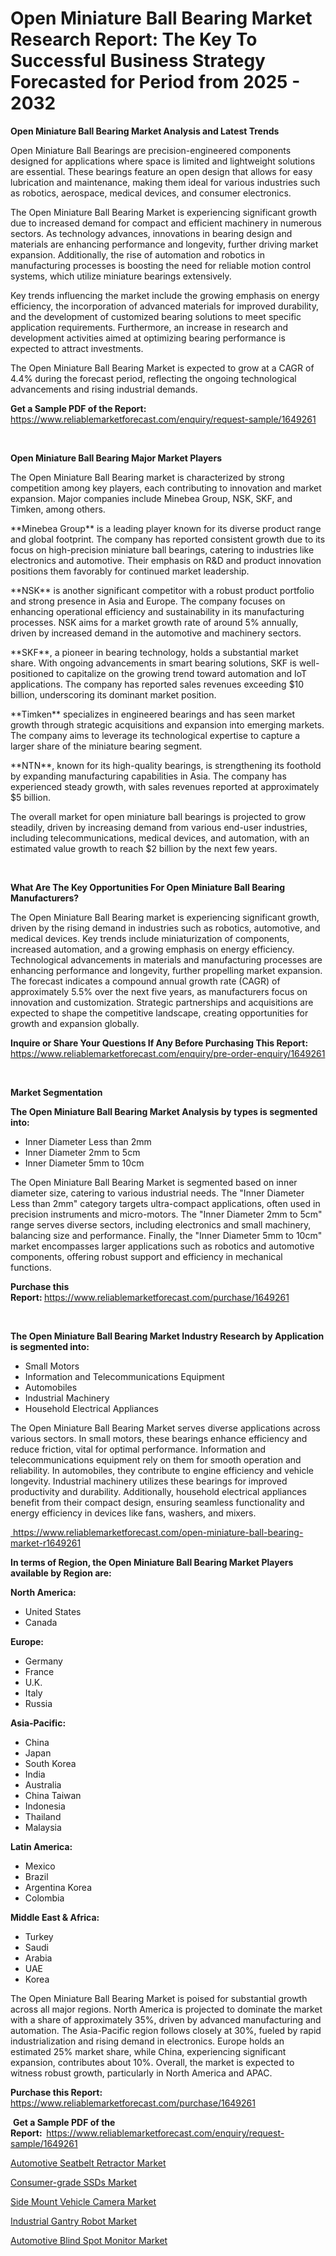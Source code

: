 <p><h1>Open Miniature Ball Bearing Market Research Report: The Key To Successful Business Strategy Forecasted for Period from 2025 - 2032</h1></p><p><strong>Open Miniature Ball Bearing Market Analysis and Latest Trends</strong></p>
<p><p>Open Miniature Ball Bearings are precision-engineered components designed for applications where space is limited and lightweight solutions are essential. These bearings feature an open design that allows for easy lubrication and maintenance, making them ideal for various industries such as robotics, aerospace, medical devices, and consumer electronics.</p><p>The Open Miniature Ball Bearing Market is experiencing significant growth due to increased demand for compact and efficient machinery in numerous sectors. As technology advances, innovations in bearing design and materials are enhancing performance and longevity, further driving market expansion. Additionally, the rise of automation and robotics in manufacturing processes is boosting the need for reliable motion control systems, which utilize miniature bearings extensively.</p><p>Key trends influencing the market include the growing emphasis on energy efficiency, the incorporation of advanced materials for improved durability, and the development of customized bearing solutions to meet specific application requirements. Furthermore, an increase in research and development activities aimed at optimizing bearing performance is expected to attract investments. </p><p>The Open Miniature Ball Bearing Market is expected to grow at a CAGR of 4.4% during the forecast period, reflecting the ongoing technological advancements and rising industrial demands.</p></p>
<p><strong>Get a Sample PDF of the Report:&nbsp;</strong> <a href="https://www.reliablemarketforecast.com/enquiry/request-sample/1649261?utm_campaign=1080&utm_medium=2&utm_source=Github&utm_content=ia&utm_term=26032025&utm_id=open-miniature-ball-bearing">https://www.reliablemarketforecast.com/enquiry/request-sample/1649261</a></p>
<p>&nbsp;</p>
<p><strong>Open Miniature Ball Bearing Major Market Players</strong></p>
<p><p>The Open Miniature Ball Bearing market is characterized by strong competition among key players, each contributing to innovation and market expansion. Major companies include Minebea Group, NSK, SKF, and Timken, among others.</p><p>**Minebea Group** is a leading player known for its diverse product range and global footprint. The company has reported consistent growth due to its focus on high-precision miniature ball bearings, catering to industries like electronics and automotive. Their emphasis on R&D and product innovation positions them favorably for continued market leadership.</p><p>**NSK** is another significant competitor with a robust product portfolio and strong presence in Asia and Europe. The company focuses on enhancing operational efficiency and sustainability in its manufacturing processes. NSK aims for a market growth rate of around 5% annually, driven by increased demand in the automotive and machinery sectors.</p><p>**SKF**, a pioneer in bearing technology, holds a substantial market share. With ongoing advancements in smart bearing solutions, SKF is well-positioned to capitalize on the growing trend toward automation and IoT applications. The company has reported sales revenues exceeding $10 billion, underscoring its dominant market position.</p><p>**Timken** specializes in engineered bearings and has seen market growth through strategic acquisitions and expansion into emerging markets. The company aims to leverage its technological expertise to capture a larger share of the miniature bearing segment.</p><p>**NTN**, known for its high-quality bearings, is strengthening its foothold by expanding manufacturing capabilities in Asia. The company has experienced steady growth, with sales revenues reported at approximately $5 billion.</p><p>The overall market for open miniature ball bearings is projected to grow steadily, driven by increasing demand from various end-user industries, including telecommunications, medical devices, and automation, with an estimated value growth to reach $2 billion by the next few years.</p></p>
<p>&nbsp;</p>
<p><strong>What Are The Key Opportunities For Open Miniature Ball Bearing Manufacturers?</strong></p>
<p><p>The Open Miniature Ball Bearing market is experiencing significant growth, driven by the rising demand in industries such as robotics, automotive, and medical devices. Key trends include miniaturization of components, increased automation, and a growing emphasis on energy efficiency. Technological advancements in materials and manufacturing processes are enhancing performance and longevity, further propelling market expansion. The forecast indicates a compound annual growth rate (CAGR) of approximately 5.5% over the next five years, as manufacturers focus on innovation and customization. Strategic partnerships and acquisitions are expected to shape the competitive landscape, creating opportunities for growth and expansion globally.</p></p>
<p><strong>Inquire or Share Your Questions If Any Before Purchasing This Report:</strong> <a href="https://www.reliablemarketforecast.com/enquiry/pre-order-enquiry/1649261?utm_campaign=1080&utm_medium=2&utm_source=Github&utm_content=ia&utm_term=26032025&utm_id=open-miniature-ball-bearing">https://www.reliablemarketforecast.com/enquiry/pre-order-enquiry/1649261</a></p>
<p>&nbsp;</p>
<p><strong>Market Segmentation</strong></p>
<p><strong>The Open Miniature Ball Bearing Market Analysis by types is segmented into:</strong></p>
<p><ul><li>Inner Diameter Less than 2mm</li><li>Inner Diameter 2mm to 5cm</li><li>Inner Diameter 5mm to 10cm</li></ul></p>
<p><p>The Open Miniature Ball Bearing Market is segmented based on inner diameter size, catering to various industrial needs. The "Inner Diameter Less than 2mm" category targets ultra-compact applications, often used in precision instruments and micro-motors. The "Inner Diameter 2mm to 5cm" range serves diverse sectors, including electronics and small machinery, balancing size and performance. Finally, the "Inner Diameter 5mm to 10cm" market encompasses larger applications such as robotics and automotive components, offering robust support and efficiency in mechanical functions.</p></p>
<p><strong>Purchase this Report:&nbsp;</strong><a href="https://www.reliablemarketforecast.com/purchase/1649261?utm_campaign=1080&utm_medium=2&utm_source=Github&utm_content=ia&utm_term=26032025&utm_id=open-miniature-ball-bearing">https://www.reliablemarketforecast.com/purchase/1649261</a></p>
<p>&nbsp;</p>
<p><strong>The Open Miniature Ball Bearing Market Industry Research by Application is segmented into:</strong></p>
<p><ul><li>Small Motors</li><li>Information and Telecommunications Equipment</li><li>Automobiles</li><li>Industrial Machinery</li><li>Household Electrical Appliances</li></ul></p>
<p><p>The Open Miniature Ball Bearing Market serves diverse applications across various sectors. In small motors, these bearings enhance efficiency and reduce friction, vital for optimal performance. Information and telecommunications equipment rely on them for smooth operation and reliability. In automobiles, they contribute to engine efficiency and vehicle longevity. Industrial machinery utilizes these bearings for improved productivity and durability. Additionally, household electrical appliances benefit from their compact design, ensuring seamless functionality and energy efficiency in devices like fans, washers, and mixers.</p></p>
<p><a href="https://www.reliablemarketforecast.com/open-miniature-ball-bearing-market-r1649261?utm_campaign=1080&utm_medium=2&utm_source=Github&utm_content=ia&utm_term=26032025&utm_id=open-miniature-ball-bearing">&nbsp;https://www.reliablemarketforecast.com/open-miniature-ball-bearing-market-r1649261</a></p>
<p><strong>In terms of Region, the Open Miniature Ball Bearing Market Players available by Region are:</strong></p>
<p>
    <p> <strong> North America: </strong>
        <ul>
            <li>United States</li>
            <li>Canada</li>
        </ul>
        </p> 
    <p> <strong> Europe: </strong>
        <ul>
            <li>Germany</li>
            <li>France</li>
            <li>U.K.</li>
            <li>Italy</li>
            <li>Russia</li>
        </ul>
        </p> 
    <p> <strong> Asia-Pacific: </strong>
        <ul>
            <li>China</li>
            <li>Japan</li>
            <li>South Korea</li>
            <li>India</li>
            <li>Australia</li>
            <li>China Taiwan</li>
            <li>Indonesia</li>
            <li>Thailand</li>
            <li>Malaysia</li>
        </ul>
        </p> 
    <p> <strong> Latin America: </strong>
        <ul>
            <li>Mexico</li>
            <li>Brazil</li>
            <li>Argentina Korea</li>
            <li>Colombia</li>
        </ul>
        </p> 
    <p> <strong> Middle East & Africa: </strong>
        <ul>
            <li>Turkey</li>
            <li>Saudi</li>
            <li>Arabia</li>
            <li>UAE</li>
            <li>Korea</li>
        </ul>
    </p>
    </p>
<p><p>The Open Miniature Ball Bearing Market is poised for substantial growth across all major regions. North America is projected to dominate the market with a share of approximately 35%, driven by advanced manufacturing and automation. The Asia-Pacific region follows closely at 30%, fueled by rapid industrialization and rising demand in electronics. Europe holds an estimated 25% market share, while China, experiencing significant expansion, contributes about 10%. Overall, the market is expected to witness robust growth, particularly in North America and APAC.</p></p>
<p><strong>Purchase this Report: </strong><a href="https://www.reliablemarketforecast.com/purchase/1649261?utm_campaign=1080&utm_medium=2&utm_source=Github&utm_content=ia&utm_term=26032025&utm_id=open-miniature-ball-bearing">https://www.reliablemarketforecast.com/purchase/1649261</a></p>
<p>&nbsp;<strong>Get a Sample PDF of the Report:&nbsp;&nbsp;</strong><a href="https://www.reliablemarketforecast.com/enquiry/request-sample/1649261?utm_campaign=1080&utm_medium=2&utm_source=Github&utm_content=ia&utm_term=26032025&utm_id=open-miniature-ball-bearing">https://www.reliablemarketforecast.com/enquiry/request-sample/1649261</a></p>
<p><strong></strong></p>
<p><p><a href="https://github.com/shiahbuyerin/Market-Research-Report-List-1/blob/main/automotive-seatbelt-retractor-market.md?utm_campaign=1080&utm_medium=2&utm_source=Github&utm_content=ia&utm_term=26032025&utm_id=open-miniature-ball-bearing">Automotive Seatbelt Retractor Market</a></p><p><a href="https://github.com/fahieraudau9/Market-Research-Report-List-1/blob/main/consumer-grade-ssds-market.md?utm_campaign=1080&utm_medium=2&utm_source=Github&utm_content=ia&utm_term=26032025&utm_id=open-miniature-ball-bearing">Consumer-grade SSDs Market</a></p><p><a href="https://github.com/sacmatidora/Market-Research-Report-List-1/blob/main/side-mount-vehicle-camera-market.md?utm_campaign=1080&utm_medium=2&utm_source=Github&utm_content=ia&utm_term=26032025&utm_id=open-miniature-ball-bearing">Side Mount Vehicle Camera Market</a></p><p><a href="https://github.com/yaldotiedegq/Market-Research-Report-List-1/blob/main/industrial-gantry-robot-market.md?utm_campaign=1080&utm_medium=2&utm_source=Github&utm_content=ia&utm_term=26032025&utm_id=open-miniature-ball-bearing">Industrial Gantry Robot Market</a></p><p><a href="https://github.com/zalubakoraka/Market-Research-Report-List-1/blob/main/automotive-blind-spot-monitor-market.md?utm_campaign=1080&utm_medium=2&utm_source=Github&utm_content=ia&utm_term=26032025&utm_id=open-miniature-ball-bearing">Automotive Blind Spot Monitor Market</a></p></p>